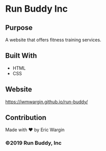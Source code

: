 # Run Buddy Inc

## Purpose
A website that offers fitness training services. 

## Built With
* HTML
* CSS

## Website
https://iwmwargin.github.io/run-buddy/

## Contribution
Made with ❤️ by Eric Wargin

### ©️2019 Run Buddy, Inc 
